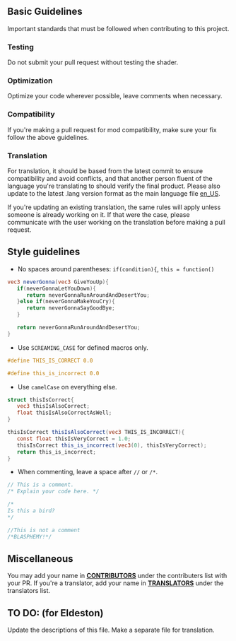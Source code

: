 ## Basic Guidelines
   Important standards that must be followed when contributing to this project.

### Testing
   Do not submit your pull request without testing the shader.

### Optimization
   Optimize your code wherever possible, leave comments when necessary.

### Compatibility
   If you're making a pull request for mod compatibility, make sure your fix follow the above guidelines.

### Translation
   For translation, it should be based from the latest commit to ensure compatibility and avoid conflicts, and that another person fluent of the language you're translating to should verify the final product. Please also update to the latest .lang version format as the main language file [en_US](/lang/en_US.lang).

   If you're updating an existing translation, the same rules will apply unless someone is already working on it. If that were the case, please communicate with the user working on the translation before making a pull request.
   
## Style guidelines
* No spaces around parentheses: `if(condition){`, `this = function()`
```glsl
vec3 neverGonna(vec3 GiveYouUp){
   if(neverGonnaLetYouDown){
      return neverGonnaRunAroundAndDesertYou;
   }else if(neverGonnaMakeYouCry){
      return neverGonnaSayGoodBye;
   }

   return neverGonnaRunAroundAndDesertYou;
}
```
* Use `SCREAMING_CASE` for defined macros only.
```glsl
#define THIS_IS_CORRECT 0.0

#define this_is_incorrect 0.0
```
* Use `camelCase` on everything else.
```glsl
struct thisIsCorrect{
   vec3 thisIsAlsoCorrect;
   float thisIsAlsoCorrectAsWell;
}

thisIsCorrect thisIsAlsoCorrect(vec3 THIS_IS_INCORRECT){
   const float thisIsVeryCorrect = 1.0;
   thisIsCorrect this_is_incorrect(vec3(0), thisIsVeryCorrect);
   return this_is_incorrect;
}
```
* When commenting, leave a space after `//` or `/*`.
```glsl
// This is a comment.
/* Explain your code here. */

/*
Is this a bird?
*/

//This is not a comment
/*BLASPHEMY!*/
```

## Miscellaneous
   You may add your name in [**CONTRIBUTORS**](CONTRIBUTORS.md) under the contributers list with your PR. If you're a translator, add your name in [**TRANSLATORS**](TRANSLATORS.md) under the translators list.

## TO DO: (for Eldeston)
   Update the descriptions of this file.
   Make a separate file for translation.
